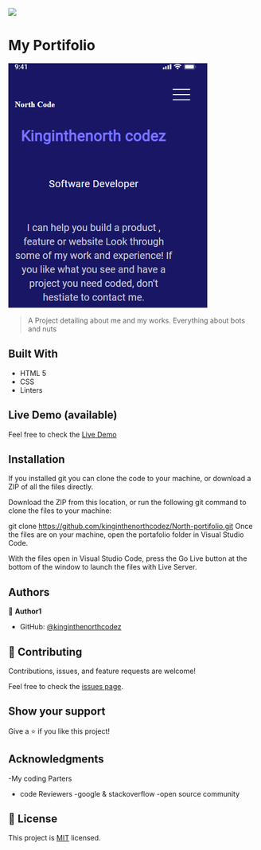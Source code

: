 ![](https://img.shields.io/badge/Microverse-blueviolet)

# My Portifolio
![screenshot](./app_screenshot.png)
> A Project detailing about me and my works.
> Everything about bots and nuts


## Built With

- HTML 5
- CSS
- Linters

## Live Demo (available)
Feel free to check the [Live Demo](https://kinginthenorthcodez.github.io/North-portifolio/)

## Installation

If you installed git you can clone the code to your machine, or download a ZIP of all the files directly.

Download the ZIP from this location, or run the following git command to clone the files to your machine:

git clone https://github.com/kinginthenorthcodez/North-portifolio.git
Once the files are on your machine, open the portafolio folder in Visual Studio Code.

With the files open in Visual Studio Code, press the Go Live button at the bottom of the window to launch the files with Live Server.

## Authors

👤 **Author1**

- GitHub: [@kinginthenorthcodez](https://github.com/kinginthenorthcodez)

## 🤝 Contributing

Contributions, issues, and feature requests are welcome!

Feel free to check the [issues page](https://github.com/kinginthenorthcodez/North-portifolio/issues).

## Show your support

Give a ⭐️ if you like this project!

## Acknowledgments

-My coding Parters
- code Reviewers
-google & stackoverflow
-open source community

## 📝 License

This project is [MIT](./MIT.md) licensed.
